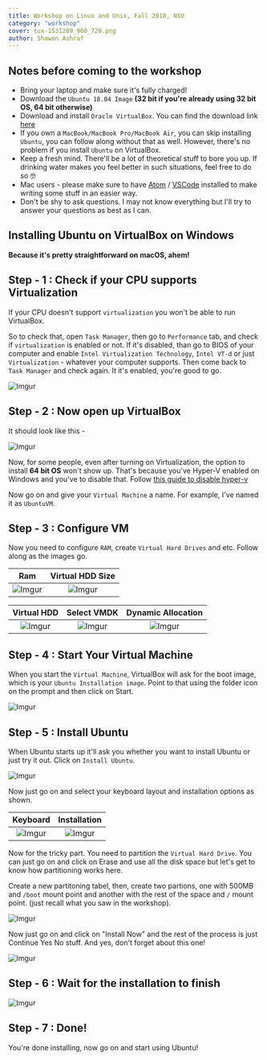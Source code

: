 ```yaml
---
title: Workshop on Linux and Unix, Fall 2018, NSU
category: "workshop"
cover: tux-1531289_960_720.png
author: Shawon Ashraf
---
```

## Notes before coming to the workshop
-  Bring your laptop and make sure it's fully charged! 
-  Download the `Ubuntu 18.04 Image` __(32 bit if you're already using 32 bit OS, 64 bit otherwise)__
-  Download and install `Oracle VirtualBox`. You can find the download link [here](https://www.virtualbox.org)
-  If you own a `MacBook/MacBook Pro/MacBook Air`, you can skip installing `Ubuntu`, you can follow along without that as well. However, there's no problem if you install `Ubuntu` on VirtualBox.
-  Keep a fresh mind. There'll be a lot of theoretical stuff to bore you up. If drinking water makes you feel better in such situations, feel free to do so 🤓
-  Mac users - please make sure to have [Atom](https://atom.io) / [VSCode](https://code.visualstudio.com) installed to make writing some stuff in an easier way.
-  Don't be shy to ask questions. I may not know everything but I'll try to answer your questions as best as I can.

## Installing Ubuntu on VirtualBox on Windows
__Because it's pretty straightforward on macOS, ahem!__

## Step - 1 : Check if your CPU supports Virtualization
If your CPU doesn't support `virtualization` you won't be able to run VirtualBox.

So to check that, open `Task Manager`, then go to `Performance` tab, and check if `virtualization` is enabled or not. If it's disabled, than go to BIOS of your computer and enable `Intel Virtualization Technology`, `Intel VT-d` or just `Virtualization` - whatever your computer supports. Then come back to `Task Manager` and check again. It it's enabled, you're good to go.

![Imgur](https://i.imgur.com/GkDF5Ib.png)

## Step - 2 : Now open up VirtualBox

It should look like this -

![Imgur](https://i.imgur.com/pxj20UE.png)

Now, for some people, even after turning on Virtualization, the option to install __64 bit OS__ won't show up. That's because you've Hyper-V enabled on Windows and you've to disable that. Follow [this guide to disable hyper-v](http://www.fixedbyvonnie.com/2014/11/virtualbox-showing-32-bit-guest-versions-64-bit-host-os/)

Now go on and give your `Virtual Machine` a name. For example, I've named it as `UbuntuVM`.

## Step - 3 : Configure VM

Now you need to configure `RAM`, create `Virtual Hard Drives` and etc. Follow along as the images go.

Ram                       |   Virtual HDD Size             |
:-----------------------: | :----------------------------: |
![Imgur](https://i.imgur.com/FnIi5zu.png) | ![Imgur](https://i.imgur.com/L3ZFqsx.png) |


Virtual HDD                     |   Select VMDK            | Dynamic Allocation |
:-----------------------: | :----------------------------: | :------------------:|
![Imgur](https://i.imgur.com/IJfYjue.png) | ![Imgur](https://i.imgur.com/j6Pw79A.png) | ![Imgur](https://i.imgur.com/7Lm5Qrt.png) |

## Step - 4 : Start Your Virtual Machine

When you start the `Virtual Machine`, VirtualBox will ask for the boot image, which is your `Ubuntu Installation image`. Point to that using the folder icon on the prompt and then click on Start.

![Imgur](https://i.imgur.com/53N2Yuu.png)

## Step - 5 : Install Ubuntu

When Ubuntu starts up it'll ask you whether you want to install Ubuntu or just try it out. Click on `Install Ubuntu`.

![Imgur](https://i.imgur.com/QZ7yjBN.png)

Now just go on and select your keyboard layout and installation options as shown.

Keyboard                      |   Installation              |
:-----------------------: | :----------------------------: |
![Imgur](https://i.imgur.com/luThXeL.png) | ![Imgur](https://i.imgur.com/4WGTB6q.png)

Now for the tricky part. You need to partition the `Virtual Hard Drive`. You can just go on and click on Erase and use all the disk space but let's get to know how partitioning works here. 

Create a new partitoning tabel, then, create two partions, one with 500MB and `/boot` mount point and another with the rest of the space and `/` mount point. (just recall what you saw in the workshop).

![Imgur](https://i.imgur.com/o52xV0d.png)

Now just go on and click on "Install Now" and the rest of the process is just Continue Yes No stuff. And yes, don't forget about this one!

![Imgur](https://i.imgur.com/u5gFPcL.png)

## Step - 6 : Wait for the installation to finish

![Imgur](https://i.imgur.com/Sk2Gazt.png)

## Step - 7 : Done!
You're done installing, now go on and start using Ubuntu!
